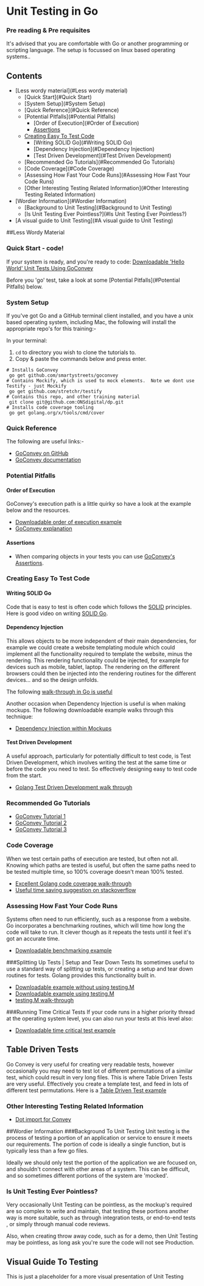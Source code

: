 Unit Testing in Go
==================

### Pre reading & Pre requisites
It's advised that you are comfortable with Go or another programming or scripting language.  The setup is focussed on linux based operating systems..

## Contents
- [Less wordy material](#Less wordy material)
  - [Quick Start](#Quick Start)
  - [System Setup](#System Setup)
  - [Quick Reference](#Quick Reference)
  - [Potential Pitfalls](#Potential Pitfalls)
    - [Order of Execution](#Order of Execution)
    - [Assertions](#Assertions)
  - [Creating Easy To Test Code](#Assertions)
    - [Writing SOLID Go](#Writing SOLID Go)
    - [Dependency Injection](#Dependency Injection)
    - [Test Driven Development](#Test Driven Development)
  - [Recommended Go Tutorials](#Recommended Go Tutorials)
  - [Code Coverage](#Code Coverage)
  - [Assessing How Fast Your Code Runs](#Assessing How Fast Your Code Runs)
  - [Other Interesting Testing Related Information](#Other Interesting Testing Related Information)
- [Wordier Information](#Wordier Information)
  - [Background to Unit Testing](#Background to Unit Testing)
  - [Is Unit Testing Ever Pointless?](#Is Unit Testing Ever Pointless?)
- [A visual guide to Unit Testing](#A visual guide to Unit Testing)

##Less Wordy Material

### Quick Start - code!
If your system is ready, and you're ready to code: [Downloadable 'Hello World' Unit Tests Using GoConvey](helloworld/hello_world_test.go)

Before you 'go' test, take a look at some [Potential Pitfalls](#Potential Pitfalls) below. 

### System Setup
If you've got Go and a GitHub terminal client installed, and you have a unix based operating system, including Mac, the following will install the appropriate repo's for this training:-

In your terminal:
1) `cd` to directory you wish to clone the tutorials to.
2) Copy & paste the commands below and press enter.
```
# Installs GoConvey
 go get github.com/smartystreets/goconvey
# Contains Mockify, which is used to mock elements.  Note we dont use Testify - just Mockify 
 go get github.com/stretchr/testify
# Contains this repo, and other training material
 git clone git@github.com:ONSdigital/dp.git 
# Installs code coverage tooling
 go get golang.org/x/tools/cmd/cover
```

### Quick Reference
The following are useful links:-
- [GoConvey on GitHub](https://github.com/smartystreets/goconvey)
- [GoConvey documentation](https://godoc.org/github.com/smartystreets/goconvey/convey)

### Potential Pitfalls

#### Order of Execution
GoConvey's execution path is a little quirky so have a look at the example below and the resources.
- [Downloadable order of execution example](#orderexecution/execution_order_example_test.go)
- [GoConvey explanation](https://github.com/smartystreets/goconvey/wiki/Execution-order)

#### Assertions
- When comparing objects in your tests you can use [GoConvey's Assertions](/assertions/README.md). 

### Creating Easy To Test Code
#### Writing SOLID Go
Code that is easy to test is often code which follows the [SOLID](https://github.com/iamharvey/SOLID_principles) principles.  Here is good video on writing [SOLID Go](https://www.youtube.com/watch?v=zzAdEt3xZ1M).

#### Dependency Injection
This allows objects to be more independent of their main dependencies, for example we could create a website templating module which could implement all the functionality required to template the website, minus the rendering.  This rendering functionality could be injected, for example for devices such as mobile, tablet, laptop.  The rendering on the different browsers could then be injected into the rendering routines for the different devices... and so the design unfolds.

The following [walk-through in Go is useful](https://quii.gitbook.io/learn-go-with-tests/go-fundamentals/dependency-injection)

Another occasion when Dependency Injection is useful is when making mockups.  The following downloadable example walks through this technique:
- [Dependency Injection within Mockups](https://github.com/sohamkamani/go-dependency-injection-example)

#### Test Driven Development
A useful approach, particularly for potentially difficult to test code, is Test Driven Development, which involves writing the test at the same time or before the code you need to test. So effectively designing easy to test code from the start.
- [Golang Test Driven Development walk through](https://itnext.io/how-to-tdd-a-console-application-to-achieve-100-coverage-starting-from-main-test-go-934a617b080f) 

### Recommended Go Tutorials
- [GoConvey Tutorial 1](https://www.smartystreets.com/blog/2015/02/go-testing-part-1-vanillla/)
- [GoConvey Tutorial 2](https://www.smartystreets.com/blog/2015/02/go-testing-part-2-running-tests/)
- [GoConvey Tutorial 3](https://www.smartystreets.com/blog/2015/05/go-testing-part-3-convey-behavior/)

### Code Coverage
When we test certain paths of execution are tested, but often not all.  Knowing which paths are tested is useful, but often the same paths need to be tested multiple time, so 100% coverage doesn't mean 100% tested.
- [Excellent Golang code coverage walk-through](https://blog.golang.org/cover)
- [Useful time saving suggestion on stackoverflow](https://stackoverflow.com/a/27284510)

### Assessing How Fast Your Code Runs
Systems often need to run efficiently, such as a response from a website.  Go incorporates a benchmarking routines, which will time how long the code will take to run.  It clever though as it repeats the tests until it feel it's got an accurate time.  
- [Downloadable benchmarking example](benchmarking/benchmark_test.go)

###Splitting Up Tests | Setup and Tear Down Tests 
Its sometimes useful to use a standard way of splitting up tests, or creating a setup and tear down routines for tests.  Golang provides this functionality built in.
- [Downloadable example without using testing.M](helloworld/split_test.go)
- [Downloadable example using testing.M](helloworld/split_with_test_main_test.go)
- [testing.M walk-through](http://cs-guy.com/blog/2015/01/test-main/)

###Running Time Critical Tests
If your code runs in a higher priority thread at the operating system level, you can also run your tests at this level also: 
- [Downloadable time critical test example](#time-critical/testing_with_main_OS_thread_test.go)

Table Driven Tests
------------------
Go Convey is very useful for creating very readable tests, however occasionally you may need to test lot of different permutations of a similar test, which could result in very long files.  This is where Table Driven Tests are very useful.  Effectively you create a template test, and feed in lots of different test permutations.  Here is a [Table Driven Test example](https://dave.cheney.net/2019/05/07/prefer-table-driven-tests)

### Other Interesting Testing Related Information
- [Dot import for Convey](https://smartystreets.com/blog/2015/05/go-testing-part-3-convey-behavior/)

##Wordier Information
###Background To Unit Testing
Unit testing is the process of testing a portion of an application or service to ensure it meets our requirements.  The portion of code is ideally a single function, but is typically less than a few go files.

Ideally we should only test the portion of the application we are focused on, and shouldn't connect with other areas of a system.  This can be difficult, and so sometimes different portions of the system are 'mocked'.

### Is Unit Testing Ever Pointless?
Very occasionally Unit Testing can be pointless, as the mockup's required are so complex to write and maintain, that testing these portions another way is more suitable, such as through integration tests, or end-to-end tests  , or simply through manual code reviews.

Also, when creating throw away code, such as for a demo, then Unit Testing may be pointless, as long ask you're sure the code will not see Production.

## Visual Guide To Testing
This is just a placeholder for a more visual presentation of Unit Testing
